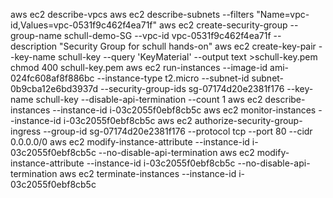 aws ec2 describe-vpcs
aws ec2 describe-subnets --filters "Name=vpc-id,Values=vpc-0531f9c462f4ea71f"
aws ec2 create-security-group --group-name schull-demo-SG --vpc-id vpc-0531f9c462f4ea71f --description "Security Group for schull hands-on"
aws ec2 create-key-pair --key-name schull-key --query 'KeyMaterial' --output text >schull-key.pem
chmod 400 schull-key.pem
aws ec2 run-instances --image-id ami-024fc608af8f886bc --instance-type t2.micro --subnet-id subnet-0b9cba12e6bd3937d --security-group-ids sg-07174d20e2381f176 --key-name schull-key --disable-api-termination  --count 1
aws ec2 describe-instances --instance-id i-03c2055f0ebf8cb5c
aws ec2 monitor-instances --instance-id i-03c2055f0ebf8cb5c
aws ec2 authorize-security-group-ingress --group-id sg-07174d20e2381f176 --protocol tcp --port 80 --cidr 0.0.0.0/0
aws ec2 modify-instance-attribute --instance-id i-03c2055f0ebf8cb5c --no-disable-api-termination
aws ec2 modify-instance-attribute --instance-id i-03c2055f0ebf8cb5c --no-disable-api-termination
aws ec2 terminate-instances --instance-id i-03c2055f0ebf8cb5c